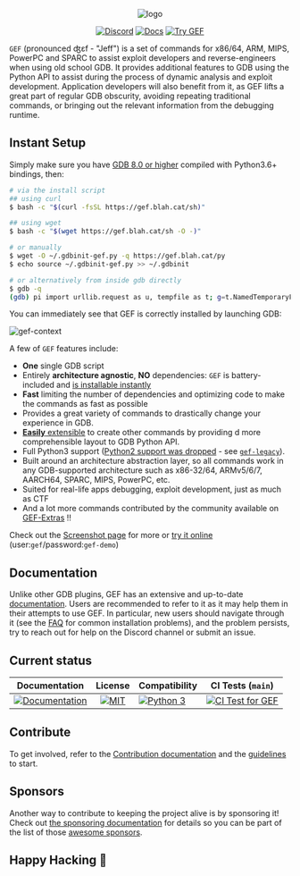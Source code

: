 <p align="center">
  <img src="https://i.imgur.com/o0L8lPN.png" alt="logo"/>
</p>

<p align="center">
    <a href="https://discord.gg/hSbqxxBgRX"><img alt="Discord" src="https://img.shields.io/badge/Discord-BlahCats-yellow"></a>
  <a href="https://hugsy.github.io/gef"><img alt="Docs" src="https://img.shields.io/badge/Docs-gh--pages-brightgreen"></a>
  <a title="Use the IDs: gef/gef-demo" href="https://demo.gef.blah.cat"><img alt="Try GEF" src="https://img.shields.io/badge/Demo-Try%20GEF%20Live-blue"></a>
</p>

`GEF` (pronounced ʤɛf - "Jeff") is a set of commands for x86/64, ARM, MIPS, PowerPC and SPARC to
assist exploit developers and reverse-engineers when using old school GDB. It provides additional
features to GDB using the Python API to assist during the process of dynamic analysis and exploit
development. Application developers will also benefit from it, as GEF lifts a great part of regular
GDB obscurity, avoiding repeating traditional commands, or bringing out the relevant information
from the debugging runtime.

## Instant Setup

Simply make sure you have [GDB 8.0 or higher](https://www.gnu.org/s/gdb) compiled with Python3.6+
bindings, then:

```bash
# via the install script
## using curl
$ bash -c "$(curl -fsSL https://gef.blah.cat/sh)"

## using wget
$ bash -c "$(wget https://gef.blah.cat/sh -O -)"

# or manually
$ wget -O ~/.gdbinit-gef.py -q https://gef.blah.cat/py
$ echo source ~/.gdbinit-gef.py >> ~/.gdbinit

# or alternatively from inside gdb directly
$ gdb -q
(gdb) pi import urllib.request as u, tempfile as t; g=t.NamedTemporaryFile(suffix='-gef.py'); open(g.name, 'wb+').write(u.urlopen('https://tinyurl.com/gef-main').read()); gdb.execute('source %s' % g.name)
```

You can immediately see that GEF is correctly installed by launching GDB:

![gef-context](https://i.imgur.com/E3EuQPs.png)

A few of `GEF` features include:

*  **One** single GDB script
*  Entirely **architecture agnostic**, **NO** dependencies: `GEF` is battery-included and [is
  installable instantly](https://hugsy.github.io/gef/#setup)
*  **Fast** limiting the number of dependencies and optimizing code to make the commands as fast as
  possible
*  Provides a great variety of commands to drastically change your experience in GDB.
*  [**Easily** extensible](https://hugsy.github.io/gef/api/) to create other commands by providing
d more comprehensible layout to GDB Python API.
*  Full Python3 support ([Python2 support was
  dropped](https://github.com/hugsy/gef/releases/tag/2020.03) - see
  [`gef-legacy`](https://github.com/hugsy/gef-legacy)).
*  Built around an architecture abstraction layer, so all commands work in any GDB-supported
  architecture such as x86-32/64, ARMv5/6/7, AARCH64, SPARC, MIPS, PowerPC, etc.
* Suited for real-life apps debugging, exploit development, just as much as CTF
* And a lot more commands contributed by the community available on
  [GEF-Extras](https://github.com/hugsy/gef-extras) !!

Check out the [Screenshot page](docs/screenshots.md) for more or [try it
online](https://demo.gef.blah.cat) (user:`gef`/password:`gef-demo`)

## Documentation

Unlike other GDB plugins, GEF has an extensive and up-to-date
[documentation](https://hugsy.github.io/gef/). Users are recommended to refer to it as it may help
them in their attempts to use GEF. In particular, new users should navigate through it (see the
[FAQ](https://hugsy.github.io/gef/faq/) for common installation problems), and the problem persists,
try to reach out for help on the Discord channel or submit an issue.

## Current status

| Documentation |License | Compatibility | CI Tests (`main`) |
|:---:|:---:|:---|--|
| [![Documentation](https://github.com/hugsy/gef/actions/workflows/generate-docs.yml/badge.svg)](https://github.com/hugsy/gef/actions/workflows/generate-docs.yml) | [![MIT](https://img.shields.io/packagist/l/doctrine/orm.svg?maxAge=2592000?style=plastic)](https://github.com/hugsy/gef/blob/main/LICENSE) | [![Python 3](https://img.shields.io/badge/Python-3-green.svg)](https://github.com/hugsy/gef/) | [![CI Test for GEF](https://github.com/hugsy/gef/actions/workflows/run-tests.yml/badge.svg)](https://github.com/hugsy/gef/actions/workflows/run-tests.yml) |

## Contribute

To get involved, refer to the [Contribution
documentation](https://hugsy.github.io/gef/#contribution) and the
[guidelines](https://github.com/hugsy/gef/blob/main/.github/CONTRIBUTING.md) to start.

## Sponsors

Another way to contribute to keeping the project alive is by sponsoring it! Check out [the
sponsoring documentation](https://hugsy.github.io/gef/#sponsors) for details so you can be part of
the list of those [awesome sponsors](https://github.com/sponsors/hugsy).

## Happy Hacking 🍻

